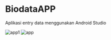 # BiodataAPP
Aplikasi entry data menggunakan Android Studio

![app1](https://user-images.githubusercontent.com/79959818/139196590-4e98d1e8-5b73-4f89-adcf-f080278a46cf.jpg)
![app](https://user-images.githubusercontent.com/79959818/139196530-b9a62b67-50ae-429d-9bf3-5937c9231676.jpg)


